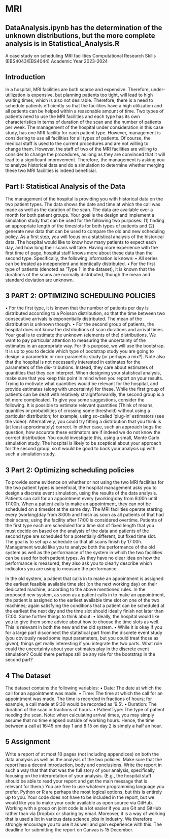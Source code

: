

# MRI

## DataAnalysis.ipynb has the determination of the unknown distributions, but the more complete analysis is in Statistical_Analysis.R

A case study on scheduling MRI facilities
Computational Research Skills (EBS4043/EBS4044)
Academic Year 2023-2024


## Introduction
In a hospital, MRI facilities are both scarce and expensive. Therefore, under-utilization is expensive,
but planning patients too tight, will lead to high waiting times, which is also not desirable. Therefore,
there is a need to schedule patients efficiently so that the facilities have a high utilization and all
patients can be helped within a reasonable amount of time.
Two types of patients need to use the MRI facilities and each type has its own characteristics
in terms of duration of the scan and the number of patients per week. The management of the
hospital under consideration in this case study, has one MRI facility for each patient type. However,
management is considering to use all facilities for all types of patients. Of course, the medical staff
is used to the current procedures and are not willing to change them. However, the staff of two of
the MRI facilities are willing to consider to change the procedures, as long as they are convinced that
it will lead to a significant improvement.
Therefore, the management is asking you to analyze historical data and do a simulation to
determine whether merging these two MRI facilities is indeed beneficial.

## Part I: Statistical Analysis of the Data
The management of the hospital is providing you with historical data on the two patient types. The
data shows the date and time at which the call was made as well as the duration of the scan. The
data are available over a month for both patient groups.
Your goal is the design and implement a simulation study that can be used for the following
two purposes: (1) finding an appropriate length of the timeslots for both types of patients and (2)
generate new data that can be used to compare the old and new scheduling policy.
As a first step, you will focus on a statistical analysis of the historical data. The hospital would
like to know how many patients to expect each day, and how long their scans will take. Having more
experience with the first time of page, hospital staff knows more about these data than the second
type.
Specifically, the following information is known:
• All series can be treated as independent and identically distributed.
• For the first type of patients (denoted as ‘Type 1’ in the dataset), it is known that the durations
of the scans are normally distributed, though the mean and standard deviation are unknown.

## 3 PART 2: OPTIMIZING SCHEDULING POLICIES
• For the first type, it is known that the number of patients per day is distributed according
to a Poisson distribution, so that the time between two consecutive arrivals is exponentially
distributed. The mean of the distribution is unknown though.
• For the second group of patients, the hospital does not know the distributions of scan durations
and arrival times.
Your goal is to estimate the unknown (elements of the) distributions. We want to pay particular
attention to measuring the uncertainty of the estimates in an appropriate way. For this purpose, we
will use the bootstrap. It is up to you to decide which type of bootstrap study you are going to
design: a parametric or non-parametric study (or perhaps a mix?).
Note also that the hospital is not necessarily interested in estimates for the parameters of the dis-
tributions. Instead, they care about estimates of quantities that they can interpret. When designing
your statistical analysis, make sure that you keep this point in mind when you report on your results.
Trying to motivate what quantities would be relevant for the hospital, and provide estimates (along
with uncertainty) for these.
While the first group of patients can be dealt with relatively straightforwardly, the second group
is a bit more complicated. To give you some suggestions, consider the following. It is possible to
estimate relevant quantities (Think of means, quantiles or probabilities of crossing some threshold)
without using a particular distribution; for example, using so-called ‘plug-in’ estimators (see the
video). Alternatively, you could try fitting a distribution that you think is (at least approximately)
correct. In either case, such an approach begs the question, how accurate these estimators are if
indeed we do not know the correct distribution. You could investigate this, using a small, Monte
Carlo simulation study. The hospital is likely to be sceptical about your approach for the second
group, so it would be good to back your analysis up with such a simulation study.

## 3 Part 2: Optimizing scheduling policies
To provide some evidence on whether or not using the two MRI facilities for the two patient types is
beneficial, the hospital management asks you to design a discrete event simulation, using the results
of the data analysis.
Patients can call for an appointment every (working)day from 8:00h until 17:00h. When a patient
calls to make an appointment, they can not be scheduled on a timeslot at the same day. The MRI
facilities operate starting every (working)day from 8:00h and finish as soon as all patients of that
had their scans; using the facility after 17:00 is considered overtime.
Patients of the first type each are scheduled for a time slot of fixed length that you must decide
on based on the analysis of the data and patients of the second type are scheduled for a potentially
different, but fixed time slot. The goal is to set up a schedule so that all scans finish by 17:00h.
Management would like you to analyze both the performance of the old system as well as the
performance of the system in which the two facilities can be used for both patient types. As they
have no clear idea on how the performance is measured, they also ask you to clearly describe which
indicators you are using to measure the performance.

In the old system, a patient that calls in to make an appointment is assigned the earliest feasible
available time slot (on the next working day) on their dedicated machine, according to the above
mentioned rules.
In the proposed new system, as soon as a patient calls in to make an appointment, the patient is
assigned to the earliest available time slot on one of the two machines; again satisfying the conditions
that a patient can be scheduled at the earliest the next day and the time slot should ideally finish
not later than 17:00.
Some further things to think about:
• Ideally, the hospital would like you to give them some advice about how to choose the time
slots as well. This is relevant in both the new and the old system.
• While it is okay if you for a large part disconnect the statistical part from the discrete event
study (you obviously need some input parameters, but you could treat those as given), things
get really interesting if you integrate the two parts. What role could the uncertainty about
your estimates play in the discrete event simulation? Could there perhaps still be any role for
the bootstrap in the second part?

## 4 The Dataset
The dataset contains the following variables:
• Date: The date at which the call for an appointment was made.
• Time: The time at which the call for an appointment was made. The time is recorded in
fractions of hours; for example, a call made at 9:30 would be recorded as ‘9.5’.
• Duration: The duration of the scan in fractions of hours.
• PatientType: The type of patient needing the scan.
Note: when calculating arrival times, you may simply assume that no time elapsed outside of working
hours. Hence, the time between a call at 16:45 om day 1 and 8:15 on day 2 is simply a half an hour.

## 5 Assignment
Write a report of at most 10 pages (not including appendices) on both the data analysis as well
as the analysis of the two policies. Make sure that the report has a decent introduction, body
and conclusions. Write the report in such a way that that that was the full story of your analysis,
specifically focusing on the interpretation of your analysis. (E.g., the hospital staff should be able to
read your report and get the main message that is relevant for them.)
You are free to use whatever programming language you prefer. Python or R are perhaps the
most logical options, but this is entirely up to you. Your code does not have to be included in the
report, but we would like you to make your code available as open source via GitHub. Working with
a group on joint code is a lot easier if you use Git and GitHub rather than via Dropbox or sharing
by email. Moreover, it is a way of working that is used a lot in various data science jobs in industry.
We therefore strongly encourage you to use it as well and gain experience with this.
The deadline for submitting the report on Canvas is 15 December.

